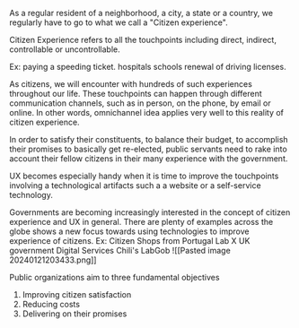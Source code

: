 As a regular resident of a neighborhood, a city, a state or a country, we regularly have to go to what we call a "Citizen experience".

Citizen Experience refers to all the touchpoints including direct, indirect, controllable or uncontrollable.

Ex:
	paying a speeding ticket.
	hospitals
	schools
	renewal of driving licenses.

As citizens, we will encounter with hundreds of such experiences throughout our life. 
These touchpoints can happen through different communication channels, such as in person, on the phone, by email or online.
In other words, omnichannel idea applies very well to this reality of citizen experience. 

In order to satisfy their constituents, to balance their budget, to accomplish their promises to basically get re-elected, public servants need to rake into account their fellow citizens in their many experience with the government.

UX becomes especially handy when it is time to improve the touchpoints involving a technological artifacts such a a website or a self-service technology. 

Governments are becoming increasingly interested in the concept of citizen experience and UX in general. There are plenty of examples across the globe shows a new focus towards using technologies to improve experience of citizens. 
Ex: 
	Citizen Shops from Portugal Lab X
	UK government Digital Services
	Chili's LabGob
![[Pasted image 20240121203433.png]]

Public organizations aim to three fundamental objectives
1. Improving citizen satisfaction
2. Reducing costs
3. Delivering on their promises

